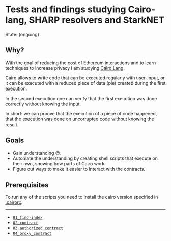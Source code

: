 # Tests and findings studying Cairo-lang, SHARP resolvers and StarkNET

State: (ongoing)

## Why?

With the goal of reducing the cost of Ethereum interactions and to
learn techniques to increase privacy I am studying [Cairo Lang](https://www.cairo-lang.org/docs/index.html).

Cairo allows to write code that can be executed regularly with user-input,
or it can be executed with a reduced piece of data (pie) created during the first execution.

In the second execution one can verify that the first execution was done correctly
without knowing the input.

In short: we can proove that the execution of a piece of code happened, that the execution
was done on uncorrupted code without knowing the result.

## Goals

- Gain understanding :wink:.
- Automate the understanding by creating shell scripts that execute on their own, showing how parts of Cairo work.
- Figure out ways to make it easier to interact with the contracts.

## Prerequisites

To run any of the scripts you need to install the cairo version specified in [.cairorc](./.cairorc).

---

- [`01_find-index`](./01_find-index/Readme.md)
- [`02_contract`](./02_contract/Readme.md)
- [`03_authorized_contract`](./03_authorized_contract/Readme.md)
- [`04_proxy_contract`](./04_proxy_contract/Readme.md)
